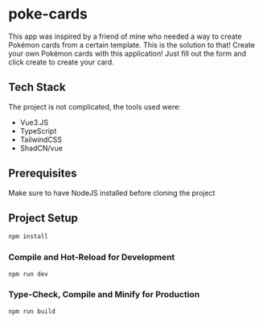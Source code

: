 # poke-cards

This app was inspired by a friend of mine who needed a way to create Pokémon cards from a certain template. This is the solution to that! Create your own Pokémon cards with this application! Just fill out the form and click create to create your card.


## Tech Stack

The project is not complicated, the tools used were:
- Vue3.JS
- TypeScript
- TailwindCSS
- ShadCN/vue

## Prerequisites
Make sure to have NodeJS installed before cloning the project

## Project Setup

```sh
npm install
```

### Compile and Hot-Reload for Development

```sh
npm run dev
```

### Type-Check, Compile and Minify for Production

```sh
npm run build
```

